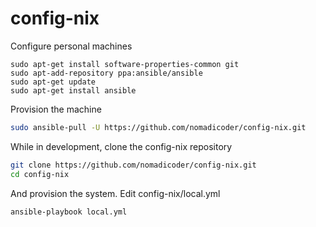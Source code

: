 # config-nix
Configure personal machines

```
sudo apt-get install software-properties-common git
sudo apt-add-repository ppa:ansible/ansible
sudo apt-get update
sudo apt-get install ansible
```

Provision the machine

```bash
sudo ansible-pull -U https://github.com/nomadicoder/config-nix.git
```

While in development, clone the config-nix repository

```bash
git clone https://github.com/nomadicoder/config-nix.git
cd config-nix
```

And provision the system. Edit config-nix/local.yml

```bash
ansible-playbook local.yml
```
